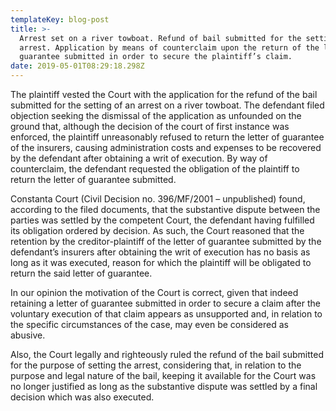 ```yaml
---
templateKey: blog-post
title: >-
  Arrest set on a river towboat. Refund of bail submitted for the setting of an
  arrest. Application by means of counterclaim upon the return of the letter of
  guarantee submitted in order to secure the plaintiff’s claim.
date: 2019-05-01T08:29:18.298Z
---
```

The plaintiff vested the Court with the application for the refund of the bail submitted for the setting of an arrest on a river towboat. The defendant filed objection seeking the dismissal of the application as unfounded on the ground that, although the decision of the court of first instance was enforced, the plaintiff unreasonably refused to return the letter of guarantee of the insurers, causing administration costs and expenses to be recovered by the defendant after obtaining a writ of execution. By way of counterclaim, the defendant requested the obligation of the plaintiff to return the letter of guarantee submitted.

Constanta Court (Civil Decision no. 396/MF/2001 – unpublished) found, according to the filed documents, that the substantive dispute between the parties was settled by the competent Court, the defendant having fulfilled its obligation ordered by decision. As such, the Court reasoned that the retention by the creditor-plaintiff of the letter of guarantee submitted by the defendant’s insurers after obtaining the writ of execution has no basis as long as it was executed, reason for which the plaintiff will be obligated to return the said letter of guarantee.

In our opinion the motivation of the Court is correct, given that indeed retaining a letter of guarantee submitted in order to secure a claim after the voluntary execution of that claim appears as unsupported and, in relation to the specific circumstances of the case, may even be considered as abusive.

Also, the Court legally and righteously ruled the refund of the bail submitted for the purpose of setting the arrest, considering that, in relation to the purpose and legal nature of the bail, keeping it available for the Court was no longer justified as long as the substantive dispute was settled by a final decision which was also executed.

